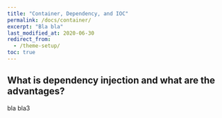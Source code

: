 ```yaml
---
title: "Container, Dependency, and IOC"
permalink: /docs/container/
excerpt: "Bla bla"
last_modified_at: 2020-06-30
redirect_from:
  - /theme-setup/
toc: true
---
```

## What is dependency injection and what are the advantages?

bla bla3